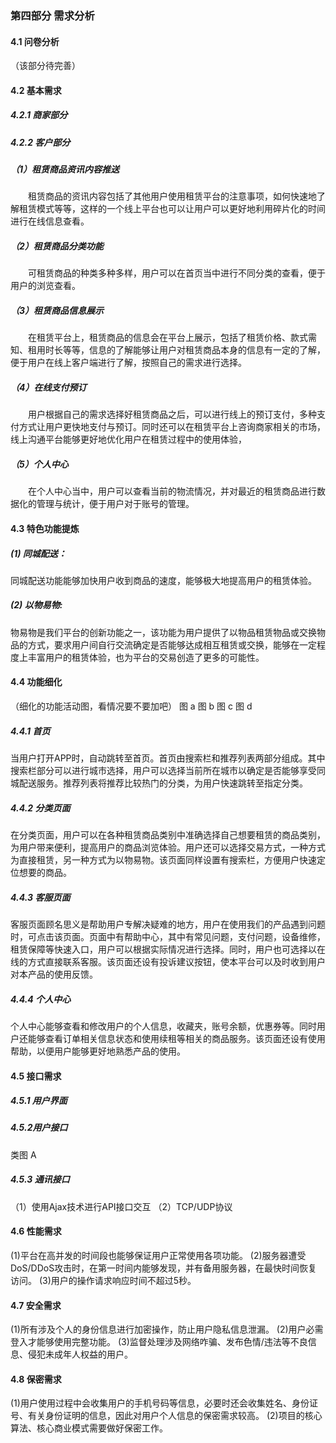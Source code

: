 ### 第四部分 需求分析

#### 4.1 问卷分析

（该部分待完善）

#### 4.2 基本需求

##### 	4.2.1 商家部分



##### 	4.2.2 客户部分

##### 		（1）租赁商品资讯内容推送

　　租赁商品的资讯内容包括了其他用户使用租赁平台的注意事项，如何快速地了解租赁模式等等，这样的一个线上平台也可以让用户可以更好地利用碎片化的时间进行在线信息查看。

##### 		（2）租赁商品分类功能

　　可租赁商品的种类多种多样，用户可以在首页当中进行不同分类的查看，便于用户的浏览查看。

##### 		（3）租赁商品信息展示

　　在租赁平台上，租赁商品的信息会在平台上展示，包括了租赁价格、款式需知、租用时长等等，信息的了解能够让用户对租赁商品本身的信息有一定的了解，便于用户在线上客户端进行了解，按照自己的需求进行选择。

##### 		（4）在线支付预订

　　用户根据自己的需求选择好租赁商品之后，可以进行线上的预订支付，多种支付方式让用户更快地支付与预订。同时还可以在租赁平台上咨询商家相关的市场，线上沟通平台能够更好地优化用户在租赁过程中的使用体验，

##### 		（5）个人中心

　　在个人中心当中，用户可以查看当前的物流情况，并对最近的租赁商品进行数据化的管理与统计，便于用户对于账号的管理。

#### 4.3 特色功能提炼

##### (1) 同城配送：

​	同城配送功能能够加快用户收到商品的速度，能够极大地提高用户的租赁体验。

##### (2) 以物易物:

物易物是我们平台的创新功能之一，该功能为用户提供了以物品租赁物品或交换物品的方式，要求用户间自行交流确定是否能够达成相互租赁或交换，能够在一定程度上丰富用户的租赁体验，也为平台的交易创造了更多的可能性。

#### 4.4 功能细化

（细化的功能活动图，看情况要不要加吧）
图 a									图 b
图 c											图 d

##### 4.4.1 首页

当用户打开APP时，自动跳转至首页。首页由搜索栏和推荐列表两部分组成。其中搜索栏部分可以进行城市选择，用户可以选择当前所在城市以确定是否能够享受同城配送服务。推荐列表将推荐比较热门的分类，为用户快速跳转至指定分类。

##### 4.4.2 分类页面

在分类页面，用户可以在各种租赁商品类别中准确选择自己想要租赁的商品类别，为用户带来便利，提高用户的商品浏览体验。用户还可以选择交易方式，一种方式为直接租赁，另一种方式为以物易物。该页面同样设置有搜索栏，方便用户快速定位想要的商品。

##### 4.4.3 客服页面

客服页面顾名思义是帮助用户专解决疑难的地方，用户在使用我们的产品遇到问题时，可点击该页面。页面中有帮助中心，其中有常见问题，支付问题，设备维修，租赁保障等快速入口，用户可以根据实际情况进行选择。同时，用户也可选择以在线的方式直接联系客服。该页面还设有投诉建议按钮，使本平台可以及时收到用户对本产品的使用反馈。

##### 4.4.4 个人中心

个人中心能够查看和修改用户的个人信息，收藏夹，账号余额，优惠券等。同时用户还能够查看订单相关信息状态和使用续租等相关的商品服务。该页面还设有使用帮助，以便用户能够更好地熟悉产品的使用。


#### 4.5 接口需求

##### 4.5.1 用户界面

##### 4.5.2用户接口


类图 A

##### 4.5.3 通讯接口

（1）使用Ajax技术进行API接口交互
（2）TCP/UDP协议

#### 4.6 性能需求

(1)平台在高并发的时间段也能够保证用户正常使用各项功能。
(2)服务器遭受DoS/DDoS攻击时，在第一时间内能够发现，并有备用服务器，在最快时间恢复访问。
(3)用户的操作请求响应时间不超过5秒。


#### 4.7 安全需求

(1)所有涉及个人的身份信息进行加密操作，防止用户隐私信息泄漏。
(2)用户必需登入才能够使用完整功能。
(3)监督处理涉及网络咋骗、发布色情/违法等不良信息、侵犯未成年人权益的用户。


#### 4.8 保密需求

(1)用户使用过程中会收集用户的手机号码等信息，必要时还会收集姓名、身份证号、有关身份证明的信息，因此对用户个人信息的保密需求较高。
(2)项目的核心算法、核心商业模式需要做好保密工作。